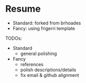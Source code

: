 # Resume
- Standard: forked from brhoades
- Fancy: using frigerri template

TODOs:
- Standard
  - general polishing
- Fancy
  - references
  - polish descriptions/details
  - fix email & github alignment 
